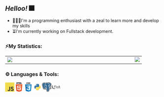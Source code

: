 <!---
joykara/joykara is a ✨ special ✨ repository because its `README.md` (this file) appears on your GitHub profile.
You can click the Preview link to take a look at your changes.
--->

## *Helloo!* 🎆 
- 👩🏽‍💻I'm a programming enthusiast with a zeal to learn more and develop my skills
- ⏳I'm currently working on Fullstack development.


### ⚡My Statistics:
<table>
  <tr>
  <a href="https://github.com/joykara/joykara" />
    <td>
    <img width=400px align="left" src="https://github-readme-stats.vercel.app/api?username=joykara&count_private=true&show_icons=true&theme=radical" />
    </td>
    <td>
    <img width=400px src="https://github-readme-streak-stats.herokuapp.com/?user=joykara&theme=radical" />
    </td>
  </a>
  </tr>
</table>

### ⚙ Languages & Tools:
<p>
<a href="https://github.com/joykara/joykara" />
<img width=30px align="left" src="https://raw.githubusercontent.com/github/explore/80688e429a7d4ef2fca1e82350fe8e3517d3494d/topics/javascript/javascript.png" />
<img width=30px align="left" src="https://raw.githubusercontent.com/github/explore/80688e429a7d4ef2fca1e82350fe8e3517d3494d/topics/html/html.png" />
<img width=30px align="left" src="https://raw.githubusercontent.com/github/explore/80688e429a7d4ef2fca1e82350fe8e3517d3494d/topics/css/css.png" />
<img width=30px align="left" src="https://raw.githubusercontent.com/github/explore/80688e429a7d4ef2fca1e82350fe8e3517d3494d/topics/python/python.png" />
<img width=30px align="left" src="https://raw.githubusercontent.com/github/explore/80688e429a7d4ef2fca1e82350fe8e3517d3494d/topics/postgresql/postgresql.png" />
<img width=30px align="left" src="https://raw.githubusercontent.com/github/explore/80688e429a7d4ef2fca1e82350fe8e3517d3494d/topics/flask/flask.png" />
</a>
</p>








